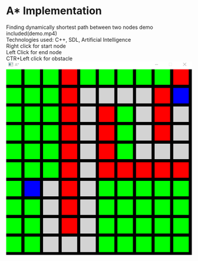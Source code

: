 # A* Implementation <br />
Finding dynamically shortest path between two nodes demo included(demo.mp4)<br />
Technologies used: C++, SDL, Artificial Intelligence<br />
Right click for start node<br />
Left Click for end node<br />
CTR+Left click for obstacle<br />
![photo](Astar.png)
